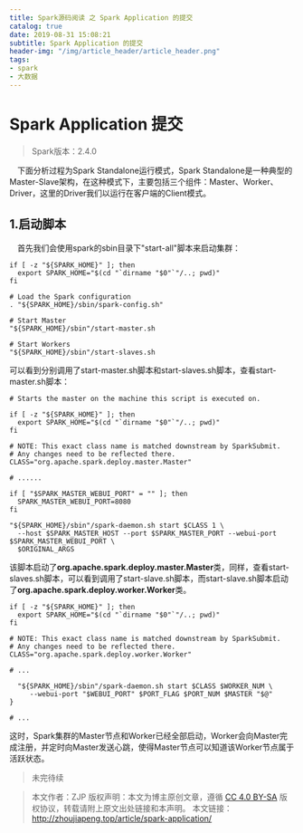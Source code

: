 ```yaml
---
title: Spark源码阅读 之 Spark Application 的提交
catalog: true
date: 2019-08-31 15:08:21
subtitle: Spark Application 的提交
header-img: "/img/article_header/article_header.png"
tags:
- spark
- 大数据
---
```


# Spark Application 提交

> Spark版本：2.4.0


&emsp;下面分析过程为Spark Standalone运行模式，Spark Standalone是一种典型的Master-Slave架构，在这种模式下，主要包括三个组件：Master、Worker、Driver，这里的Driver我们以运行在客户端的Client模式。

## 1.启动脚本
&emsp;首先我们会使用spark的sbin目录下"start-all"脚本来启动集群：
```shell
if [ -z "${SPARK_HOME}" ]; then
  export SPARK_HOME="$(cd "`dirname "$0"`"/..; pwd)"
fi

# Load the Spark configuration
. "${SPARK_HOME}/sbin/spark-config.sh"

# Start Master
"${SPARK_HOME}/sbin"/start-master.sh

# Start Workers
"${SPARK_HOME}/sbin"/start-slaves.sh
```
可以看到分别调用了start-master.sh脚本和start-slaves.sh脚本，查看start-master.sh脚本：
```shell
# Starts the master on the machine this script is executed on.

if [ -z "${SPARK_HOME}" ]; then
  export SPARK_HOME="$(cd "`dirname "$0"`"/..; pwd)"
fi

# NOTE: This exact class name is matched downstream by SparkSubmit.
# Any changes need to be reflected there.
CLASS="org.apache.spark.deploy.master.Master"

# ......

if [ "$SPARK_MASTER_WEBUI_PORT" = "" ]; then
  SPARK_MASTER_WEBUI_PORT=8080
fi

"${SPARK_HOME}/sbin"/spark-daemon.sh start $CLASS 1 \
  --host $SPARK_MASTER_HOST --port $SPARK_MASTER_PORT --webui-port $SPARK_MASTER_WEBUI_PORT \
  $ORIGINAL_ARGS

```
该脚本启动了**org.apache.spark.deploy.master.Master**类，同样，查看start-slaves.sh脚本，可以看到调用了start-slave.sh脚本，而start-slave.sh脚本启动了**org.apache.spark.deploy.worker.Worker**类。
```shell
if [ -z "${SPARK_HOME}" ]; then
  export SPARK_HOME="$(cd "`dirname "$0"`"/..; pwd)"
fi

# NOTE: This exact class name is matched downstream by SparkSubmit.
# Any changes need to be reflected there.
CLASS="org.apache.spark.deploy.worker.Worker"

# ...

  "${SPARK_HOME}/sbin"/spark-daemon.sh start $CLASS $WORKER_NUM \
     --webui-port "$WEBUI_PORT" $PORT_FLAG $PORT_NUM $MASTER "$@"
}

# ...
```
这时，Spark集群的Master节点和Worker已经全部启动，Worker会向Master完成注册，并定时向Master发送心跳，使得Master节点可以知道该Worker节点属于活跃状态。

> 未完待续

>本文作者：ZJP
版权声明：本文为博主原创文章，遵循 [CC 4.0 BY-SA](http://creativecommons.org/licenses/by-sa/4.0/) 版权协议，转载请附上原文出处链接和本声明。
本文链接：http://zhoujiapeng.top/article/spark-application/